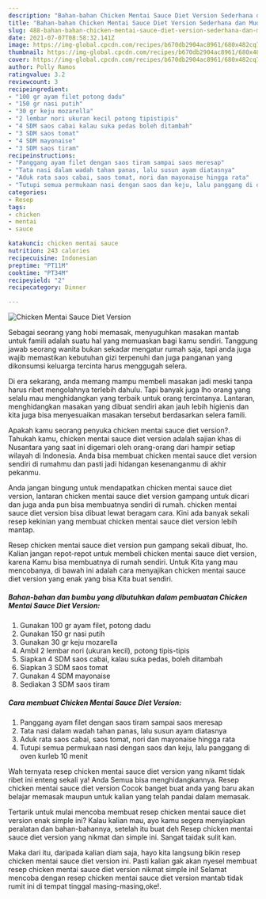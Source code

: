 ```yaml
---
description: "Bahan-bahan Chicken Mentai Sauce Diet Version Sederhana dan Mudah Dibuat"
title: "Bahan-bahan Chicken Mentai Sauce Diet Version Sederhana dan Mudah Dibuat"
slug: 488-bahan-bahan-chicken-mentai-sauce-diet-version-sederhana-dan-mudah-dibuat
date: 2021-07-07T08:58:32.141Z
image: https://img-global.cpcdn.com/recipes/b670db2904ac8961/680x482cq70/chicken-mentai-sauce-diet-version-foto-resep-utama.jpg
thumbnail: https://img-global.cpcdn.com/recipes/b670db2904ac8961/680x482cq70/chicken-mentai-sauce-diet-version-foto-resep-utama.jpg
cover: https://img-global.cpcdn.com/recipes/b670db2904ac8961/680x482cq70/chicken-mentai-sauce-diet-version-foto-resep-utama.jpg
author: Polly Ramos
ratingvalue: 3.2
reviewcount: 3
recipeingredient:
- "100 gr ayam filet potong dadu"
- "150 gr nasi putih"
- "30 gr keju mozarella"
- "2 lembar nori ukuran kecil potong tipistipis"
- "4 SDM saos cabai kalau suka pedas boleh ditambah"
- "3 SDM saos tomat"
- "4 SDM mayonaise"
- "3 SDM saos tiram"
recipeinstructions:
- "Panggang ayam filet dengan saos tiram sampai saos meresap"
- "Tata nasi dalam wadah tahan panas, lalu susun ayam diatasnya"
- "Aduk rata saos cabai, saos tomat, nori dan mayonaise hingga rata"
- "Tutupi semua permukaan nasi dengan saos dan keju, lalu panggang di oven kurleb 10 menit"
categories:
- Resep
tags:
- chicken
- mentai
- sauce

katakunci: chicken mentai sauce 
nutrition: 243 calories
recipecuisine: Indonesian
preptime: "PT11M"
cooktime: "PT34M"
recipeyield: "2"
recipecategory: Dinner

---
```



![Chicken Mentai Sauce Diet Version](https://img-global.cpcdn.com/recipes/b670db2904ac8961/680x482cq70/chicken-mentai-sauce-diet-version-foto-resep-utama.jpg)

Sebagai seorang yang hobi memasak, menyuguhkan masakan mantab untuk famili adalah suatu hal yang memuaskan bagi kamu sendiri. Tanggung jawab seorang  wanita bukan sekadar mengatur rumah saja, tapi anda juga wajib memastikan kebutuhan gizi terpenuhi dan juga panganan yang dikonsumsi keluarga tercinta harus menggugah selera.

Di era  sekarang, anda memang mampu membeli masakan jadi meski tanpa harus ribet mengolahnya terlebih dahulu. Tapi banyak juga lho orang yang selalu mau menghidangkan yang terbaik untuk orang tercintanya. Lantaran, menghidangkan masakan yang dibuat sendiri akan jauh lebih higienis dan kita juga bisa menyesuaikan masakan tersebut berdasarkan selera famili. 



Apakah kamu seorang penyuka chicken mentai sauce diet version?. Tahukah kamu, chicken mentai sauce diet version adalah sajian khas di Nusantara yang saat ini digemari oleh orang-orang dari hampir setiap wilayah di Indonesia. Anda bisa membuat chicken mentai sauce diet version sendiri di rumahmu dan pasti jadi hidangan kesenanganmu di akhir pekanmu.

Anda jangan bingung untuk mendapatkan chicken mentai sauce diet version, lantaran chicken mentai sauce diet version gampang untuk dicari dan juga anda pun bisa membuatnya sendiri di rumah. chicken mentai sauce diet version bisa dibuat lewat beragam cara. Kini ada banyak sekali resep kekinian yang membuat chicken mentai sauce diet version lebih mantap.

Resep chicken mentai sauce diet version pun gampang sekali dibuat, lho. Kalian jangan repot-repot untuk membeli chicken mentai sauce diet version, karena Kamu bisa membuatnya di rumah sendiri. Untuk Kita yang mau mencobanya, di bawah ini adalah cara menyajikan chicken mentai sauce diet version yang enak yang bisa Kita buat sendiri.

<!--inarticleads1-->

##### Bahan-bahan dan bumbu yang dibutuhkan dalam pembuatan Chicken Mentai Sauce Diet Version:

1. Gunakan 100 gr ayam filet, potong dadu
1. Gunakan 150 gr nasi putih
1. Gunakan 30 gr keju mozarella
1. Ambil 2 lembar nori (ukuran kecil), potong tipis-tipis
1. Siapkan 4 SDM saos cabai, kalau suka pedas, boleh ditambah
1. Siapkan 3 SDM saos tomat
1. Gunakan 4 SDM mayonaise
1. Sediakan 3 SDM saos tiram




<!--inarticleads2-->

##### Cara membuat Chicken Mentai Sauce Diet Version:

1. Panggang ayam filet dengan saos tiram sampai saos meresap
1. Tata nasi dalam wadah tahan panas, lalu susun ayam diatasnya
1. Aduk rata saos cabai, saos tomat, nori dan mayonaise hingga rata
1. Tutupi semua permukaan nasi dengan saos dan keju, lalu panggang di oven kurleb 10 menit




Wah ternyata resep chicken mentai sauce diet version yang nikamt tidak ribet ini enteng sekali ya! Anda Semua bisa menghidangkannya. Resep chicken mentai sauce diet version Cocok banget buat anda yang baru akan belajar memasak maupun untuk kalian yang telah pandai dalam memasak.

Tertarik untuk mulai mencoba membuat resep chicken mentai sauce diet version enak simple ini? Kalau kalian mau, ayo kamu segera menyiapkan peralatan dan bahan-bahannya, setelah itu buat deh Resep chicken mentai sauce diet version yang nikmat dan simple ini. Sangat taidak sulit kan. 

Maka dari itu, daripada kalian diam saja, hayo kita langsung bikin resep chicken mentai sauce diet version ini. Pasti kalian gak akan nyesel membuat resep chicken mentai sauce diet version nikmat simple ini! Selamat mencoba dengan resep chicken mentai sauce diet version mantab tidak rumit ini di tempat tinggal masing-masing,oke!.


